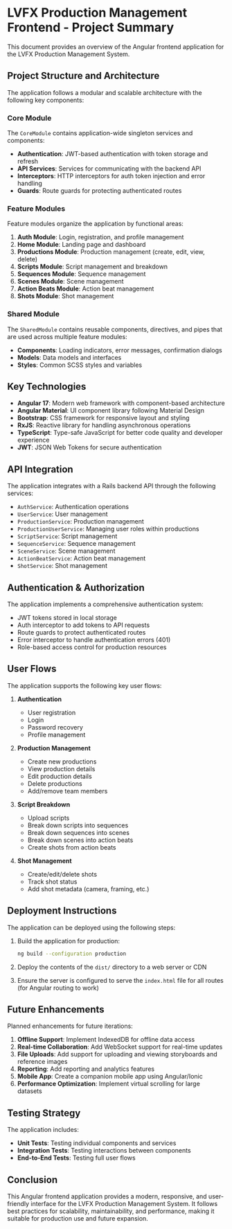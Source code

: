# LVFX Production Management Frontend - Project Summary

This document provides an overview of the Angular frontend application for the LVFX Production Management System.

## Project Structure and Architecture

The application follows a modular and scalable architecture with the following key components:

### Core Module

The `CoreModule` contains application-wide singleton services and components:

- **Authentication**: JWT-based authentication with token storage and refresh
- **API Services**: Services for communicating with the backend API
- **Interceptors**: HTTP interceptors for auth token injection and error handling
- **Guards**: Route guards for protecting authenticated routes

### Feature Modules

Feature modules organize the application by functional areas:

1. **Auth Module**: Login, registration, and profile management
2. **Home Module**: Landing page and dashboard
3. **Productions Module**: Production management (create, edit, view, delete)
4. **Scripts Module**: Script management and breakdown
5. **Sequences Module**: Sequence management
6. **Scenes Module**: Scene management
7. **Action Beats Module**: Action beat management
8. **Shots Module**: Shot management

### Shared Module

The `SharedModule` contains reusable components, directives, and pipes that are used across multiple feature modules:

- **Components**: Loading indicators, error messages, confirmation dialogs
- **Models**: Data models and interfaces
- **Styles**: Common SCSS styles and variables

## Key Technologies

- **Angular 17**: Modern web framework with component-based architecture
- **Angular Material**: UI component library following Material Design
- **Bootstrap**: CSS framework for responsive layout and styling
- **RxJS**: Reactive library for handling asynchronous operations
- **TypeScript**: Type-safe JavaScript for better code quality and developer experience
- **JWT**: JSON Web Tokens for secure authentication

## API Integration

The application integrates with a Rails backend API through the following services:

- `AuthService`: Authentication operations
- `UserService`: User management
- `ProductionService`: Production management
- `ProductionUserService`: Managing user roles within productions
- `ScriptService`: Script management
- `SequenceService`: Sequence management
- `SceneService`: Scene management
- `ActionBeatService`: Action beat management
- `ShotService`: Shot management

## Authentication & Authorization

The application implements a comprehensive authentication system:

- JWT tokens stored in local storage
- Auth interceptor to add tokens to API requests
- Route guards to protect authenticated routes
- Error interceptor to handle authentication errors (401)
- Role-based access control for production resources

## User Flows

The application supports the following key user flows:

1. **Authentication**
   - User registration
   - Login
   - Password recovery
   - Profile management

2. **Production Management**
   - Create new productions
   - View production details
   - Edit production details
   - Delete productions
   - Add/remove team members

3. **Script Breakdown**
   - Upload scripts
   - Break down scripts into sequences
   - Break down sequences into scenes
   - Break down scenes into action beats
   - Create shots from action beats

4. **Shot Management**
   - Create/edit/delete shots
   - Track shot status
   - Add shot metadata (camera, framing, etc.)

## Deployment Instructions

The application can be deployed using the following steps:

1. Build the application for production:
   ```bash
   ng build --configuration production
   ```

2. Deploy the contents of the `dist/` directory to a web server or CDN

3. Ensure the server is configured to serve the `index.html` file for all routes (for Angular routing to work)

## Future Enhancements

Planned enhancements for future iterations:

1. **Offline Support**: Implement IndexedDB for offline data access
2. **Real-time Collaboration**: Add WebSocket support for real-time updates
3. **File Uploads**: Add support for uploading and viewing storyboards and reference images
4. **Reporting**: Add reporting and analytics features
5. **Mobile App**: Create a companion mobile app using Angular/Ionic
6. **Performance Optimization**: Implement virtual scrolling for large datasets

## Testing Strategy

The application includes:

- **Unit Tests**: Testing individual components and services
- **Integration Tests**: Testing interactions between components
- **End-to-End Tests**: Testing full user flows

## Conclusion

This Angular frontend application provides a modern, responsive, and user-friendly interface for the LVFX Production Management System. It follows best practices for scalability, maintainability, and performance, making it suitable for production use and future expansion.
